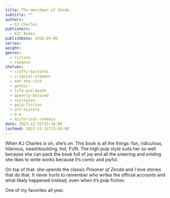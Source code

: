 ```yaml
---
title: The Henchmen of Zenda
subtitle: ""
authors:
  - KJ Charles
publishers:
  - KJC Books
publishDate: 2018-05-08
series: 
weight: 
genres:
  - fiction
  - romance
shelves:
  - crafty-bastards
  - criminal-element
  - eat-the-rich
  - gothic
  - life-and-death
  - queerly-beloved
  - ruritania
  - pulp-fiction
  - alt-history
  - m-m
  - historical-romance
date: 2023-12-31T15:16:00
lastmod: 2023-12-31T15:16:00
---
```

When KJ Charles is on, she’s _on_. This book is all the things: fun, ridiculous, hilarious, swashbuckling, hot, FUN. The high pulp style suits her so well because she can pack the book full of joy and all the sneering and sniding she likes to write works because it’s comic and joyful.

On top of that: she upends the classic _Prisoner of Zenda_ and I love stories that do that. It never hurts to remember who writes the official accounts and what likely happened instead, even when it’s pulp fiction.

One of my favorites all year.